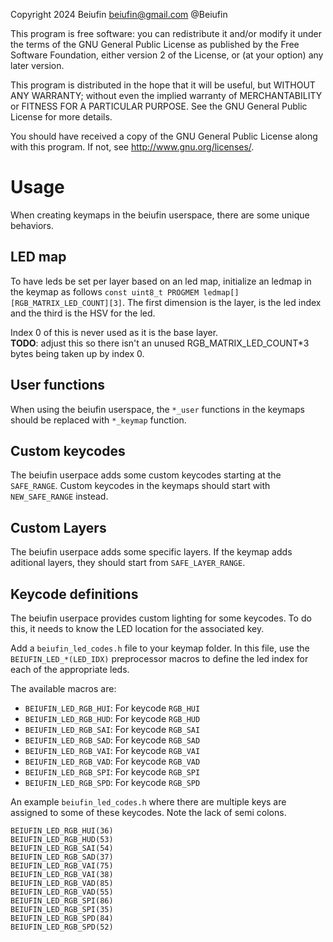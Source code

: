 Copyright 2024 Beiufin beiufin@gmail.com @Beiufin

This program is free software: you can redistribute it and/or modify
it under the terms of the GNU General Public License as published by
the Free Software Foundation, either version 2 of the License, or
(at your option) any later version.

This program is distributed in the hope that it will be useful,
but WITHOUT ANY WARRANTY; without even the implied warranty of
MERCHANTABILITY or FITNESS FOR A PARTICULAR PURPOSE.  See the
GNU General Public License for more details.

You should have received a copy of the GNU General Public License
along with this program.  If not, see <http://www.gnu.org/licenses/>.

# Usage

When creating keymaps in the beiufin userspace, there are some unique behaviors.

## LED map

To have leds be set per layer based on an led map, initialize an ledmap in the keymap as follows `const uint8_t PROGMEM ledmap[][RGB_MATRIX_LED_COUNT][3]`. The first dimension is the layer, is the led index and the third is the HSV for the led.

Index 0 of this is never used as it is the base layer.  
**TODO**: adjust this so there isn't an unused RGB_MATRIX_LED_COUNT*3 bytes being taken up by index 0.

## User functions

When using the beiufin userspace, the `*_user` functions in the keymaps should be replaced with `*_keymap` function.

## Custom keycodes

The beiufin userpace adds some custom keycodes starting at the `SAFE_RANGE`. Custom keycodes in the keymaps should start with `NEW_SAFE_RANGE` instead.

## Custom Layers

The beiufin userpace adds some specific layers. If the keymap adds aditional layers, they should start from `SAFE_LAYER_RANGE`.

## Keycode definitions

The beiufin userpace provides custom lighting for some keycodes. To do this, it needs to know the LED location for the associated key.

Add a `beiufin_led_codes.h` file to your keymap folder. In this file, use the `BEIUFIN_LED_*(LED_IDX)` preprocessor macros to define the led index for each of the appropriate leds.

The available macros are:
* `BEIUFIN_LED_RGB_HUI`: For keycode `RGB_HUI`
* `BEIUFIN_LED_RGB_HUD`: For keycode `RGB_HUD`
* `BEIUFIN_LED_RGB_SAI`: For keycode `RGB_SAI`
* `BEIUFIN_LED_RGB_SAD`: For keycode `RGB_SAD`
* `BEIUFIN_LED_RGB_VAI`: For keycode `RGB_VAI`
* `BEIUFIN_LED_RGB_VAD`: For keycode `RGB_VAD`
* `BEIUFIN_LED_RGB_SPI`: For keycode `RGB_SPI`
* `BEIUFIN_LED_RGB_SPD`: For keycode `RGB_SPD`

An example `beiufin_led_codes.h` where there are multiple keys are assigned to some of these keycodes. Note the lack of semi colons.
```
BEIUFIN_LED_RGB_HUI(36)
BEIUFIN_LED_RGB_HUD(53)
BEIUFIN_LED_RGB_SAI(54)
BEIUFIN_LED_RGB_SAD(37)
BEIUFIN_LED_RGB_VAI(75)
BEIUFIN_LED_RGB_VAI(38)
BEIUFIN_LED_RGB_VAD(85)
BEIUFIN_LED_RGB_VAD(55)
BEIUFIN_LED_RGB_SPI(86)
BEIUFIN_LED_RGB_SPI(35)
BEIUFIN_LED_RGB_SPD(84)
BEIUFIN_LED_RGB_SPD(52)
```
